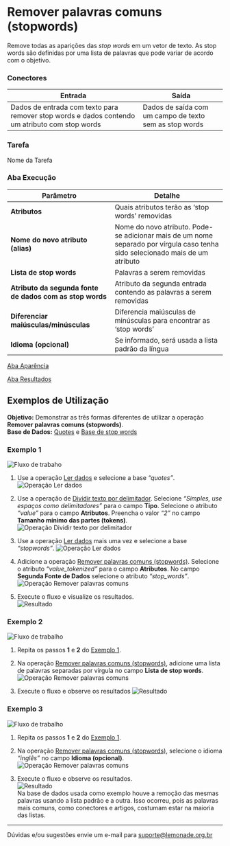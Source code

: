 # Remover palavras comuns (stopwords)

Remove todas as aparições das *stop words* em um vetor de texto. As stop words são definidas por uma lista de palavras que pode variar de acordo com o objetivo.

### Conectores
| Entrada | Saída |
| --- | --- |
| Dados de entrada com texto para remover stop words e dados contendo um atributo com stop words | Dados de saída com um campo de texto sem as stop words |

### Tarefa
Nome da Tarefa

### Aba Execução
| Parâmetro | Detalhe |
| --- | --- |
| **Atributos** | Quais atributos terão as ‘stop words’ removidas |
| **Nome do novo atributo (alias)** | Nome do novo atributo. Pode-se adicionar mais de um nome separado por vírgula caso tenha sido selecionado mais de um atributo |
| **Lista de stop words** | Palavras a serem removidas |
| **Atributo da segunda fonte de dados com as stop words** | Atributo da segunda entrada contendo as palavras a serem removidas |
| **Diferenciar maiúsculas/minúsculas** | Diferencia maiúsculas de minúsculas para encontrar as ‘stop words’ |
| **Idioma (opcional)** | Se informado, será usada a lista padrão da língua |

[Aba Aparência][1]

[Aba Resultados][2] 

## Exemplos de Utilização
**Objetivo:** Demonstrar as três formas diferentes de utilizar a operação **Remover palavras comuns (stopwords)**.\
**Base de Dados:** [Quotes][3] e [Base de stop words][6]

### Exemplo 1
![Fluxo de trabaho](/img/spark/pre-processamento-de-dados/operacoes-textuais-remover-palavras-comuns/image7.png)

1. Use a operação [Ler dados][4] e selecione a base *“quotes”*.\
![Operação Ler dados](/img/spark/pre-processamento-de-dados/operacoes-textuais-remover-palavras-comuns/image4.png)

2. Use a operação de [Dividir texto por delimitador][5]. Selecione *“Simples, use espaços como delimitadores”* para o campo **Tipo**. Selecione o atributo *“value”* para o campo **Atributos**. Preencha o valor *“2”* no campo **Tamanho mínimo das partes (tokens)**.\
![Operação Dividir texto por delimitador](/img/spark/pre-processamento-de-dados/operacoes-textuais-remover-palavras-comuns/image11.png)

3. Use a operação [Ler dados][4] mais uma vez e selecione a base *“stopwords”*.
![Operação Ler dados](/img/spark/pre-processamento-de-dados/operacoes-textuais-remover-palavras-comuns/image10.png)

4. Adicione a operação [Remover palavras comuns (stopwords)][7]. Selecione o atributo *“value_tokenized”* para o campo **Atributos**. No campo **Segunda Fonte de Dados** selecione o atributo *“stop_words”*.\
![Operação Remover palavras comuns](/img/spark/pre-processamento-de-dados/operacoes-textuais-remover-palavras-comuns/image5.png)

5. Execute o fluxo e visualize os resultados.\
![Resultado](/img/spark/pre-processamento-de-dados/operacoes-textuais-remover-palavras-comuns/image2.png)


### Exemplo 2
![Fluxo de trabalho](/img/spark/pre-processamento-de-dados/operacoes-textuais-remover-palavras-comuns/image1.png)

1. Repita os passos **1** e **2** do [Exemplo 1].

2. Na operação [Remover palavras comuns (stopwords)][7], adicione uma lista de palavras separadas por vírgula no campo **Lista de stop words**.\
![Operação Remover palavras comuns](/img/spark/pre-processamento-de-dados/operacoes-textuais-remover-palavras-comuns/image3.png)

3. Execute o fluxo e observe os resultados
![Resultado](/img/spark/pre-processamento-de-dados/operacoes-textuais-remover-palavras-comuns/image8.png)

### Exemplo 3
![Fluxo de trabalho](/img/spark/pre-processamento-de-dados/operacoes-textuais-remover-palavras-comuns/image1.png)

1. Repita os passos **1** e **2** do [Exemplo 1].

2. Na operação [Remover palavras comuns (stopwords)][7], selecione o idioma *“inglês”* no campo **Idioma (opcional)**.\
![Operação Remover palavras comuns](/img/spark/pre-processamento-de-dados/operacoes-textuais-remover-palavras-comuns/image9.png)

3. Execute o fluxo e observe os resultados.\
![Resultado](/img/spark/pre-processamento-de-dados/operacoes-textuais-remover-palavras-comuns/image6.png)\
Na base de dados usada como exemplo houve a remoção das mesmas palavras usando a lista padrão e a outra. Isso ocorreu, pois as palavras mais comuns, como conectores e artigos, costumam estar na maioria das listas.

---
Dúvidas e/ou sugestões envie um e-mail para suporte@lemonade.org.br

[Exemplo 1]: #exemplo-1
[1]: /pt-br/spark/documentacao-geral/aba-aparencia.html
[2]: /pt-br/spark/documentacao-geral/aba-resultados.html
[3]: /pt-br/spark/base-de-dados/#quotes
[4]: /pt-br/spark/entrada-e-saida/ler-dados.html
[5]: /pt-br/spark/pre-processamento-de-dados/operacoes-textuais-dividir-texto-por-delimitador.html
[6]: https://github.com/igorbrigadir/stopwords/blob/master/en_stopwords.csv
[7]: /pt-br/spark/pre-processamento-de-dados/operacoes-textuais-remover-palavras-comuns.html